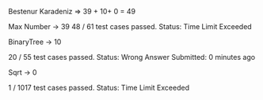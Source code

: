 Bestenur Karadeniz => 39 + 10+ 0 = 49
 
Max Number -> 39
48 / 61 test cases passed.
Status: Time Limit Exceeded

BinaryTree -> 10

20 / 55 test cases passed.
Status: Wrong Answer
Submitted: 0 minutes ago

Sqrt -> 0

1 / 1017 test cases passed.
Status: Time Limit Exceeded

